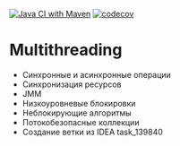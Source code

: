 [![Java CI with Maven](https://github.com/ilspaces2/job4j_threads/actions/workflows/maven.yml/badge.svg)](https://github.com/ilspaces2/job4j_threads/actions/workflows/maven.yml)
[![codecov](https://codecov.io/gh/ilspaces2/job4j_threads/branch/master/graph/badge.svg?token=HYBC6TN0X4)](https://codecov.io/gh/ilspaces2/job4j_threads)
# Multithreading

- Синхронные и асинхронные операции
- Синхронизация ресурсов
- JMM
- Низкоуровневые блокировки
- Неблокирующие алгоритмы
- Потокобезопасные коллекции
- Создание ветки из IDEA task_139840